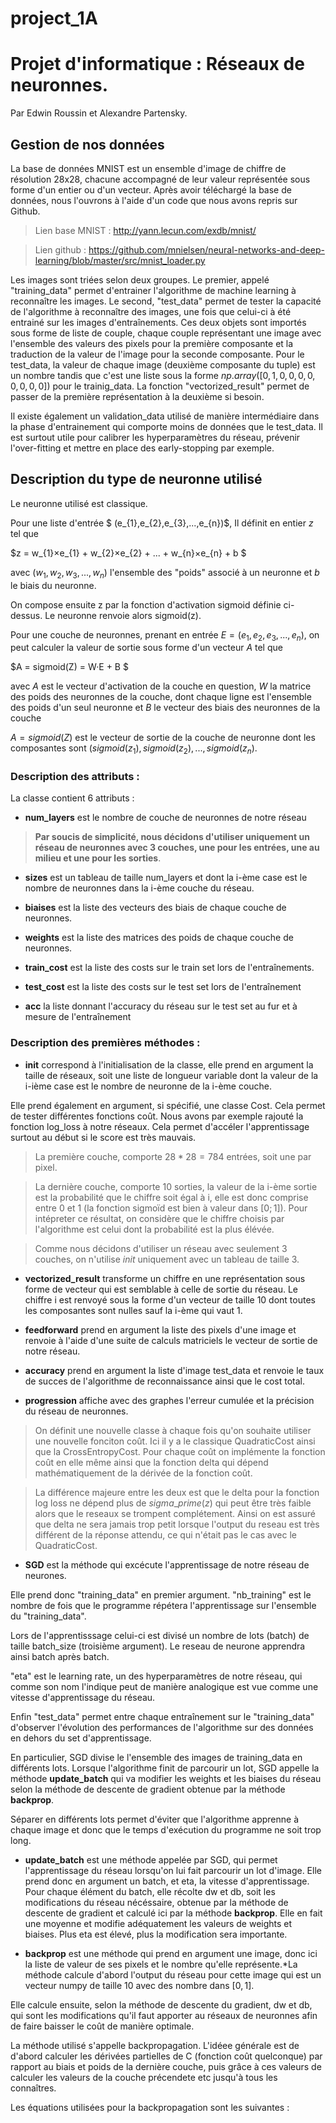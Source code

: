 # project_1A

# Projet d'informatique : Réseaux de neuronnes.
Par Edwin Roussin et Alexandre Partensky.



## Gestion de nos données

 La base de données MNIST est un ensemble d'image de chiffre de résolution 28x28, chacune accompagné de leur valeur représentée sous forme d'un entier ou d'un vecteur. Après avoir téléchargé la base de données, nous l'ouvrons à l'aide d'un code que nous avons repris sur Github.

> Lien base MNIST : http://yann.lecun.com/exdb/mnist/



> Lien github : https://github.com/mnielsen/neural-networks-and-deep-learning/blob/master/src/mnist_loader.py



  Les images sont triées selon deux groupes. Le premier, appelé "training_data" permet d'entrainer l'algorithme de machine learning à reconnaître les images. Le second, "test_data" permet de tester la capacité de l'algorithme à reconnaître des images, une fois que celui-ci à été entrainé sur les images d'entraînements. Ces deux objets sont importés sous forme de liste de couple, chaque couple représentant une image avec l'ensemble des valeurs des pixels pour la première composante et la traduction de la valeur de l'image pour la seconde composante. Pour le test_data, la valeur de chaque image (deuxième composante du tuple) est un nombre tandis que c'est une liste sous la forme $np.array([0,1,0,0,0,0,0,0,0,0])$ pour le trainig_data. La fonction "vectorized_result" permet de passer de la première représentation à la deuxième si besoin.
  
Il existe également un validation_data utilisé de manière intermédiaire dans la phase d'entrainement qui comporte moins de données que le test_data. Il est surtout utile pour calibrer les hyperparamètres du réseau, prévenir l'over-fitting et mettre en place des early-stopping par exemple.





## Description du type de neuronne utilisé

Le neuronne utilisé est classique.

Pour une liste d'entrée  $ (e_{1},e_{2},e_{3},...,e_{n})$, Il définit en entier $z$ tel que 

$z = w_{1}×e_{1} + w_{2}×e_{2} + ... + w_{n}×e_{n} + b $

avec $(w_{1},w_{2},w_{3},...,w_{n})$ l'ensemble des "poids" associé à un neuronne et $b$ le biais du neuronne. 

On compose ensuite z par la fonction d'activation sigmoid définie ci-dessus. Le neuronne renvoie alors sigmoid(z). 

Pour une couche de neuronnes, prenant en entrée $E = (e_{1},e_{2},e_{3},...,e_{n})$, on peut calculer la valeur de sortie sous forme d'un vecteur $A$ tel que 

$A = sigmoid(Z) = W·E + B $

avec $A$ est le vecteur d'activation de la couche en question, $W$ la matrice des poids des neuronnes de la couche, dont chaque ligne est l'ensemble des poids d'un seul neuronne et $B$ le vecteur des biais des neuronnes de la couche

$A = sigmoid(Z)$ est le vecteur de sortie de la couche de neuronne dont les composantes sont $(sigmoid(z_{1}),sigmoid(z_{2}),...,sigmoid(z_{n})$.

### Description des attributs :

La classe contient 6 attributs :

- **num_layers** est le nombre de couche de neuronnes de notre réseau
>**Par soucis de simplicité, nous décidons d'utiliser uniquement un réseau de neuronnes avec 3 couches, une pour les entrées, une au milieu et une pour les sorties**.
- **sizes** est un tableau de taille num_layers et dont la i-ème case est le nombre de neuronnes dans la i-ème couche du réseau.

- **biaises** est la liste des vecteurs des biais de chaque couche de neuronnes.

- **weights** est la liste des matrices des poids de chaque couche de neuronnes.

- **train_cost** est la liste des costs sur le train set lors de l'entraînements.

- **test_cost** est la liste des costs sur le test set lors de l'entraînement
- **acc** la liste donnant l'accuracy du réseau sur le test set au fur et à mesure de l'entraînement


### Description des premières méthodes :

- **init** correspond à l'initialisation de la classe, elle prend en argument la taille de réseaux, soit une liste de longueur variable dont la valeur de la i-ième case est le nombre de neuronne de la i-ème couche.

 Elle prend également en argument, si spécifié, une classe Cost. Cela permet de tester différentes fonctions coût. Nous avons par exemple rajouté la fonction log_loss à notre réseaux. Cela permet d'accéler l'apprentissage surtout au début si le score est très mauvais.

>La première couche, comporte $28*28 = 784$ entrées, soit une par pixel.

>La dernière couche, comporte 10 sorties, la valeur de la i-ème sortie est la probabilité que le chiffre soit égal à i, elle est donc comprise entre 0 et 1 (la fonction sigmoïd est bien à valeur dans $[0;1]$). 
Pour intépreter ce résultat, on considère que le chiffre choisis par l'algorithme est celui dont la probabilité est la plus élévée. 

>Comme nous décidons d'utiliser un réseau avec seulement 3 couches, on n'utilise $init$ uniquement avec un tableau de taille 3.


- **vectorized_result** transforme un chiffre en une représentation sous forme de vecteur qui est semblable à celle de sortie du réseau. Le chiffre i est renvoyé sous la forme d'un vecteur de taille 10 dont toutes les composantes sont nulles sauf la i-ème qui vaut 1. 

- **feedforward** prend en argument la liste des pixels d'une image et renvoie à l'aide d'une suite de calculs matriciels le vecteur de sortie de notre réseau. 

- **accuracy** prend en argument la liste d'image test_data et renvoie le taux de succes de l'algorithme de reconnaissance ainsi que le cost total.



- **progression**  affiche avec des graphes l'erreur cumulée et la précision du réseau de neuronnes.

>On définit une nouvelle classe à chaque fois qu'on souhaite utiliser une nouvelle fonciton coût. Ici il y a le classique QuadraticCost ainsi que la CrossEntropyCost. Pour chaque coût on implémente la fonction coût en elle même ainsi que la fonction delta qui dépend mathématiquement de la dérivée de la fonction coût. 

>La différence majeure entre les deux est que le delta pour la fonction log loss ne dépend plus de $sigma$_$prime(z)$ qui peut être très faible alors que le reseaux se trompent complétement. Ainsi on est assuré que delta ne sera jamais trop petit lorsque l'output du reseau est très différent de la réponse attendu, ce qui n'était pas le cas avec le QuadraticCost.


- **SGD** est la méthode qui excécute l'apprentissage de notre réseau de neurones.

Elle prend donc "training_data" en premier argument. 
"nb_training" est le nombre de fois que le programme répétera l'apprentissage sur l'ensemble du "training_data".

Lors de l'apprentisssage celui-ci est divisé un nombre de lots (batch) de taille batch_size (troisième argument). Le reseau de neurone apprendra ainsi batch après batch.

"eta" est le learning rate, un des hyperparamètres de notre réseau, qui comme son nom l'indique peut de manière analogique est  vue comme une vitesse d'apprentissage du  réseau.

Enfin "test_data" permet entre chaque entraînement sur le "training_data" d'observer l'évolution des performances de l'algorithme sur des données en dehors du set d'apprentissage.

En particulier, SGD divise le l'ensemble des images de training_data en différents lots. Lorsque l'algorithme finit de parcourir un lot, SGD appelle la méthode **update_batch** qui va modifier les weights et les biaises du réseau selon la méthode de descente de gradient obtenue par la méthode **backprop**. 

Séparer en différents lots permet d'éviter que l'algorithme apprenne à chaque image et donc que le temps d'exécution du programme ne soit trop long.

- **update_batch** est une méthode appelée par SGD, qui permet l'apprentissage du réseau lorsqu'on lui fait parcourir un lot d'image. Elle prend donc en argument un batch, et eta, la vitesse d'apprentissage. Pour chaque élément du batch, elle récolte dw et db, soit les modifications du réseau nécéssaire, obtenue par la méthode de descente de gradient et calculé ici par la méthode **backprop**. Elle en fait une moyenne et modifie adéquatement les valeurs de weights et biaises. Plus eta est élevé, plus la modification sera importante.

- **backprop** est une méthode qui prend en argument une image, donc ici la liste de valeur de ses pixels et le nombre qu'elle représente.*La méthode calcule d'abord l'output du réseau pour cette image qui est un vecteur numpy de taille 10 avec des nombre dans $[0,1]$.

 Elle calcule ensuite, selon la méthode de descente du gradient, dw et db, qui sont les modifications qu'il faut apporter au réseaux de neuronnes afin de faire baisser le coût de manière optimale.
 
 La méthode utilisé s'appelle backpropagation. L'idéee générale est de d'abord calculer les dérivées partielles de C (fonction coût quelconque) par rapport au biais et poids de la dernière couche, puis grâce à ces valeurs de calculer les valeurs de la couche précendete etc jusqu'à tous les connaîtres.


Les équations utilisées pour la backpropagation sont les suivantes :
